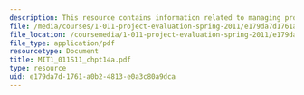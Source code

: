 ```yaml
---
description: This resource contains information related to managing projects and programs.
file: /media/courses/1-011-project-evaluation-spring-2011/e179da7d1761a0b24813e0a3c80a9dca_MIT1_011S11_chpt14a.pdf
file_location: /coursemedia/1-011-project-evaluation-spring-2011/e179da7d1761a0b24813e0a3c80a9dca_MIT1_011S11_chpt14a.pdf
file_type: application/pdf
resourcetype: Document
title: MIT1_011S11_chpt14a.pdf
type: resource
uid: e179da7d-1761-a0b2-4813-e0a3c80a9dca
---
```

